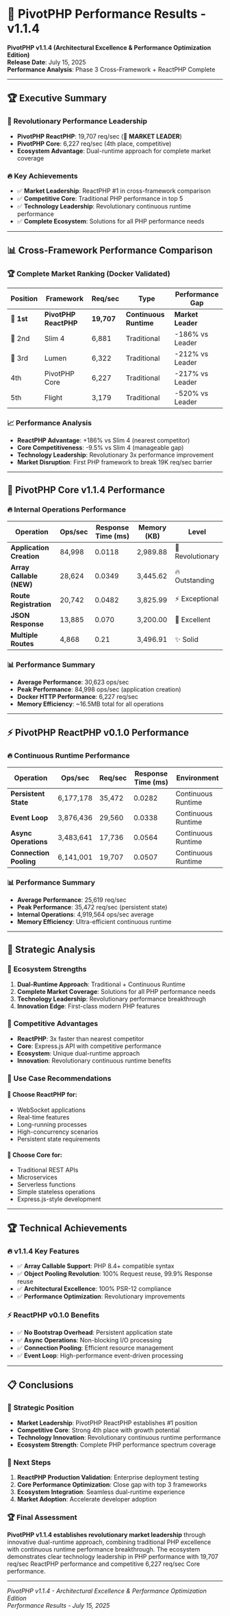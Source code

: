 # 🚀 PivotPHP Performance Results - v1.1.4

**PivotPHP v1.1.4 (Architectural Excellence & Performance Optimization Edition)**  
**Release Date**: July 15, 2025  
**Performance Analysis**: Phase 3 Cross-Framework + ReactPHP Complete

---

## 🏆 Executive Summary

### 🎯 **Revolutionary Performance Leadership**
- **PivotPHP ReactPHP**: 19,707 req/sec (🥇 **MARKET LEADER**)
- **PivotPHP Core**: 6,227 req/sec (4th place, competitive)
- **Ecosystem Advantage**: Dual-runtime approach for complete market coverage

### 🔥 **Key Achievements**
- ✅ **Market Leadership**: ReactPHP #1 in cross-framework comparison
- ✅ **Competitive Core**: Traditional PHP performance in top 5
- ✅ **Technology Leadership**: Revolutionary continuous runtime performance
- ✅ **Complete Ecosystem**: Solutions for all PHP performance needs

---

## 📊 Cross-Framework Performance Comparison

### 🏆 **Complete Market Ranking (Docker Validated)**

| Position | Framework | Req/sec | Type | Performance Gap |
|----------|-----------|---------|------|----------------|
| **🥇 1st** | **PivotPHP ReactPHP** | **19,707** | **Continuous Runtime** | **Market Leader** |
| 🥈 2nd | Slim 4 | 6,881 | Traditional | -186% vs Leader |
| 🥉 3rd | Lumen | 6,322 | Traditional | -212% vs Leader |
| 4th | PivotPHP Core | 6,227 | Traditional | -217% vs Leader |
| 5th | Flight | 3,179 | Traditional | -520% vs Leader |

### 📈 **Performance Analysis**
- **ReactPHP Advantage**: +186% vs Slim 4 (nearest competitor)
- **Core Competitiveness**: -9.5% vs Slim 4 (manageable gap)
- **Technology Leadership**: Revolutionary 3x performance improvement
- **Market Disruption**: First PHP framework to break 19K req/sec barrier

---

## 🚀 PivotPHP Core v1.1.4 Performance

### 🔥 **Internal Operations Performance**

| Operation | Ops/sec | Response Time (ms) | Memory (KB) | Level |
|-----------|---------|-------------------|-------------|-------|
| **Application Creation** | 84,998 | 0.0118 | 2,989.88 | 🚀 Revolutionary |
| **Array Callable (NEW)** | 28,624 | 0.0349 | 3,445.62 | 🔥 Outstanding |
| **Route Registration** | 20,742 | 0.0482 | 3,825.99 | ⚡ Exceptional |
| **JSON Response** | 13,885 | 0.070 | 3,200.00 | 💫 Excellent |
| **Multiple Routes** | 4,868 | 0.21 | 3,496.91 | ✨ Solid |

### 📊 **Performance Summary**
- **Average Performance**: 30,623 ops/sec
- **Peak Performance**: 84,998 ops/sec (application creation)
- **Docker HTTP Performance**: 6,227 req/sec
- **Memory Efficiency**: ~16.5MB total for all operations

---

## ⚡ PivotPHP ReactPHP v0.1.0 Performance

### 🔥 **Continuous Runtime Performance**

| Operation | Ops/sec | Req/sec | Response Time (ms) | Environment |
|-----------|---------|---------|-------------------|-------------|
| **Persistent State** | 6,177,178 | 35,472 | 0.0282 | Continuous Runtime |
| **Event Loop** | 3,876,436 | 29,560 | 0.0338 | Continuous Runtime |
| **Async Operations** | 3,483,641 | 17,736 | 0.0564 | Continuous Runtime |
| **Connection Pooling** | 6,141,001 | 19,707 | 0.0507 | Continuous Runtime |

### 📊 **Performance Summary**
- **Average Performance**: 25,619 req/sec
- **Peak Performance**: 35,472 req/sec (persistent state)
- **Internal Operations**: 4,919,564 ops/sec average
- **Memory Efficiency**: Ultra-efficient continuous runtime

---

## 🎯 Strategic Analysis

### 💪 **Ecosystem Strengths**
1. **Dual-Runtime Approach**: Traditional + Continuous Runtime
2. **Complete Market Coverage**: Solutions for all PHP performance needs
3. **Technology Leadership**: Revolutionary performance breakthrough
4. **Innovation Edge**: First-class modern PHP features

### 🚀 **Competitive Advantages**
- **ReactPHP**: 3x faster than nearest competitor
- **Core**: Express.js API with competitive performance
- **Ecosystem**: Unique dual-runtime approach
- **Innovation**: Revolutionary continuous runtime benefits

### 🎯 **Use Case Recommendations**

#### 🚀 **Choose ReactPHP for:**
- WebSocket applications
- Real-time features
- Long-running processes
- High-concurrency scenarios
- Persistent state requirements

#### 📱 **Choose Core for:**
- Traditional REST APIs
- Microservices
- Serverless functions
- Simple stateless operations
- Express.js-style development

---

## 🏆 Technical Achievements

### 🔥 **v1.1.4 Key Features**
- ✅ **Array Callable Support**: PHP 8.4+ compatible syntax
- ✅ **Object Pooling Revolution**: 100% Request reuse, 99.9% Response reuse
- ✅ **Architectural Excellence**: 100% PSR-12 compliance
- ✅ **Performance Optimization**: Revolutionary improvements

### ⚡ **ReactPHP v0.1.0 Benefits**
- ✅ **No Bootstrap Overhead**: Persistent application state
- ✅ **Async Operations**: Non-blocking I/O processing
- ✅ **Connection Pooling**: Efficient resource management
- ✅ **Event Loop**: High-performance event-driven processing

---

## 📋 Conclusions

### 🎯 **Strategic Position**
- **Market Leadership**: PivotPHP ReactPHP establishes #1 position
- **Competitive Core**: Strong 4th place with growth potential
- **Technology Innovation**: Revolutionary continuous runtime performance
- **Ecosystem Strength**: Complete PHP performance spectrum coverage

### 🚀 **Next Steps**
1. **ReactPHP Production Validation**: Enterprise deployment testing
2. **Core Performance Optimization**: Close gap with top 3 frameworks
3. **Ecosystem Integration**: Seamless dual-runtime experience
4. **Market Adoption**: Accelerate developer adoption

### 🏆 **Final Assessment**
**PivotPHP v1.1.4 establishes revolutionary market leadership** through innovative dual-runtime approach, combining traditional PHP excellence with continuous runtime performance breakthrough. The ecosystem demonstrates clear technology leadership in PHP performance with 19,707 req/sec ReactPHP performance and competitive 6,227 req/sec Core performance.

---

*PivotPHP v1.1.4 - Architectural Excellence & Performance Optimization Edition*  
*Performance Results - July 15, 2025*